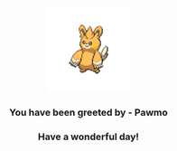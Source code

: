 <p align="center">
    <img src="https://raw.githubusercontent.com/PokeAPI/sprites/master/sprites/pokemon/922.png" width="150" height="150">
</p>
<h3 align="center">You have been greeted by - <b>Pawmo</b></h3>
<h3 align="center">Have a wonderful day!</h3>
